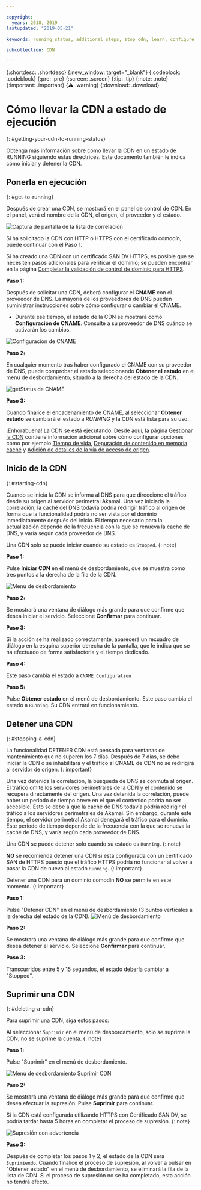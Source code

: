 ```yaml
---

copyright:
  years: 2018, 2019
lastupdated: "2019-05-21"

keywords: running status, additional steps, stop cdn, learn, configure cname, delete cdn, start cdn

subcollection: CDN

---
```


{:shortdesc: .shortdesc}
{:new_window: target="_blank"}
{:codeblock: .codeblock}
{:pre: .pre}
{:screen: .screen}
{:tip: .tip}
{:note: .note}
{:important: .important}
{:warning: .warning}
{:download: .download}

# Cómo llevar la CDN a estado de ejecución
{: #getting-your-cdn-to-running-status}

Obtenga más información sobre cómo llevar la CDN en un estado de RUNNING siguiendo estas directrices. Este documento también le indica cómo iniciar y detener la CDN.

## Ponerla en ejecución
{: #get-to-running}

Después de crear una CDN, se mostrará en el panel de control de CDN. En el panel, verá el nombre de la CDN, el origen, el proveedor y el estado.  

 ![Captura de pantalla de la lista de correlación](images/mapping-list.png)


Si ha solicitado la CDN con HTTP o HTTPS con el certificado comodín, puede continuar con el Paso 1.

Si ha creado una CDN con un certificado SAN DV HTTPS, es posible que se necesiten pasos adicionales para verificar el dominio; se pueden encontrar en la página [Completar la validación de control de dominio para HTTPS](/docs/infrastructure/CDN?topic=CDN-completing-domain-control-validation-for-https-with-dv-san#completing-domain-control-validation-for-https).

**Paso 1:**

Después de solicitar una CDN, deberá configurar el **CNAME** con el proveedor de DNS. La mayoría de los proveedores de DNS pueden suministrar instrucciones sobre cómo configurar o cambiar el CNAME.

   * Durante ese tiempo, el estado de la CDN se mostrará como **Configuración de CNAME**. Consulte a su proveedor de DNS cuándo se activarán los cambios.

   ![Configuración de CNAME](images/cname-config.png)  

**Paso 2:**

En cualquier momento tras haber configurado el CNAME con su proveedor de DNS, puede comprobar el estado seleccionando **Obtener el estado** en el menú de desbordamiento, situado a la derecha del estado de la CDN.

  ![getStatus de CNAME](images/cname-getstatus.png)  

**Paso 3:**

Cuando finalice el encadenamiento de CNAME, al seleccionar **Obtener estado** se cambiará el estado a *RUNNING* y la CDN está lista para su uso.

¡Enhorabuena! La CDN se está ejecutando. Desde aquí, la página [Gestionar la CDN](/docs/infrastructure/CDN?topic=CDN-manage-your-cdn#manage-your-cdn) contiene información adicional sobre cómo configurar opciones como por ejemplo [Tiempo de vida](docs/infrastructure/CDN?topic=CDN-manage-your-cdn#setting-content-caching-time-using-time-to-live-), [Depuración de contenido en memoria caché](/docs/infrastructure/CDN?topic=CDN-manage-your-cdn#purging-cached-content) y [Adición de detalles de la vía de acceso de origen](/docs/infrastructure/CDN?topic=CDN-manage-your-cdn#adding-origin-path-details).

## Inicio de la CDN
{: #starting-cdn}

Cuando se inicia la CDN se informa al DNS para que direccione el tráfico desde su origen al servidor perimetral Akamai. Una vez iniciada la correlación, la caché del DNS todavía podría redirigir tráfico al origen de forma que la funcionalidad podría no ser vista por el dominio inmediatamente después del inicio. El tiempo necesario para la actualización depende de la frecuencia con la que se renueva la caché de DNS, y varía según cada proveedor de DNS.

Una CDN solo se puede iniciar cuando su estado es `Stopped`.
{: note}

**Paso 1:**

Pulse **Iniciar CDN** en el menú de desbordamiento, que se muestra como tres puntos a la derecha de la fila de la CDN.

  ![Menú de desbordamiento](images/start_cdn.png)

**Paso 2:**

Se mostrará una ventana de diálogo más grande para que confirme que desea iniciar el servicio. Seleccione **Confirmar** para continuar.

**Paso 3:**

Si la acción se ha realizado correctamente, aparecerá un recuadro de diálogo en la esquina superior derecha de la pantalla, que le indica que se ha efectuado de forma satisfactoria y el tiempo dedicado.

**Paso 4:**

Este paso cambia el estado a `CNAME Configuration`

**Paso 5:**

Pulse **Obtener estado** en el menú de desbordamiento. Este paso cambia el estado a `Running`. Su CDN entrará en funcionamiento.

## Detener una CDN
{: #stopping-a-cdn}

La funcionalidad DETENER CDN está pensada para ventanas de mantenimiento que no superen los 7 días. Después de 7 días, se debe iniciar la CDN o se inhabilitará y el tráfico al CNAME de CDN no se redirigirá al servidor de origen.
{: important}

Una vez detenida la correlación, la búsqueda de DNS se conmuta al origen. El tráfico omite los servidores perimetrales de la CDN y el contenido se recupera directamente del origen. Una vez detenida la correlación, puede haber un periodo de tiempo breve en el que el contenido podría no ser accesible. Esto se debe a que la caché de DNS todavía podría redirigir el tráfico a los servidores perimetrales de Akamai. Sin embargo, durante este tiempo, el servidor perimetral Akamai denegará el tráfico para el dominio. Este periodo de tiempo depende de la frecuencia con la que se renueva la caché de DNS, y varía según cada proveedor de DNS.

Una CDN se puede detener solo cuando su estado es `Running`.
{: note}

**NO** se recomienda detener una CDN si está configurada con un certificado SAN de HTTPS puesto que el tráfico HTTPS podría no funcionar al volver a pasar la CDN de nuevo al estado `Running`.
{: important}

Detener una CDN para un dominio comodín **NO** se permite en este momento.
{: important}

**Paso 1:**

Pulse "Detener CDN" en el menú de desbordamiento (3 puntos verticales a la derecha del estado de la CDN).
 ![Menú de desbordamiento](images/stop_cdn.png)

**Paso 2:**

Se mostrará una ventana de diálogo más grande para que confirme que desea detener el servicio. Seleccione **Confirmar** para continuar.

**Paso 3:**

Transcurridos entre 5 y 15 segundos, el estado debería cambiar a "Stopped".

## Suprimir una CDN
{: #deleting-a-cdn}

Para suprimir una CDN, siga estos pasos:

Al seleccionar `Suprimir` en el menú de desbordamiento, solo se suprime la CDN; no se suprime la cuenta.
{: note}

**Paso 1:**

Pulse "Suprimir" en el menú de desbordamiento.

 ![Menú de desbordamiento Suprimir CDN](images/delete_cdn.png)

**Paso 2:**

Se mostrará una ventana de diálogo más grande para que confirme que desea efectuar la supresión. Pulse **Suprimir** para continuar.

Si la CDN está configurada utilizando HTTPS con Certificado SAN DV, se podría tardar hasta 5 horas en completar el proceso de supresión.
{: note}

  ![Supresión con advertencia](images/delete-with-warning.png)

**Paso 3:**

Después de completar los pasos 1 y 2, el estado de la CDN será `Suprimiendo`. Cuando finalice el proceso de supresión, al volver a pulsar en "Obtener estado" en el menú de desbordamiento, se eliminará la fila de la lista de CDN. Si el proceso de supresión no se ha completado, esta acción no tendrá efecto.
